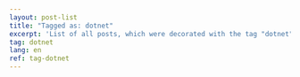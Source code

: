 ```yaml
---
layout: post-list
title: "Tagged as: dotnet"
excerpt: 'List of all posts, which were decorated with the tag "dotnet".'  
tag: dotnet
lang: en
ref: tag-dotnet
---
```

